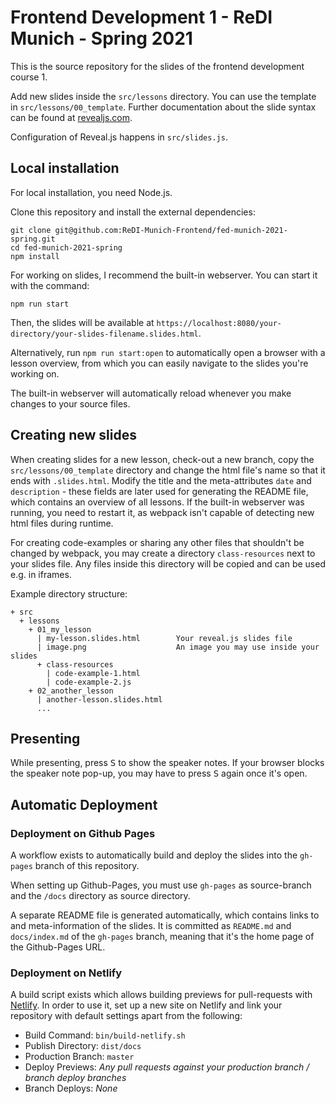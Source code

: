 # Frontend Development 1 - ReDI Munich - Spring 2021

This is the source repository for the slides of the frontend development course
1.

Add new slides inside the `src/lessons` directory. You can use the template in
`src/lessons/00_template`.  Further documentation about the slide syntax can be
found at [revealjs.com](https://revealjs.com/).

Configuration of Reveal.js happens in `src/slides.js`.

## Local installation

For local installation, you need Node.js.

Clone this repository and install the external dependencies:

```
git clone git@github.com:ReDI-Munich-Frontend/fed-munich-2021-spring.git
cd fed-munich-2021-spring
npm install
```

For working on slides, I recommend the built-in webserver. You can start it with
the command:

```
npm run start
```

Then, the slides will be available at
`https://localhost:8080/your-directory/your-slides-filename.slides.html`.

Alternatively, run `npm run start:open` to automatically open a browser with a
lesson overview, from which you can easily navigate to the slides you're
working on.

The built-in webserver will automatically reload whenever you make changes to
your source files.

## Creating new slides

When creating slides for a new lesson, check-out a new branch, copy the
`src/lessons/00_template` directory and change the html file's name so that it
ends with `.slides.html`.  Modify the title and the meta-attributes `date` and
`description` - these fields are later used for generating the README file,
which contains an overview of all lessons. If the built-in webserver was
running, you need to restart it, as webpack isn't capable of detecting new html
files during runtime.

For creating code-examples or sharing any other files that shouldn't be changed
by webpack, you may create a directory `class-resources` next to your slides
file. Any files inside this directory will be copied and can be used e.g. in
iframes.

Example directory structure:

```
+ src
  + lessons
    + 01_my_lesson
      | my-lesson.slides.html        Your reveal.js slides file
      | image.png                    An image you may use inside your slides
      + class-resources
        | code-example-1.html
        | code-example-2.js
    + 02_another_lesson
      | another-lesson.slides.html
      ...
```

## Presenting

While presenting, press <kbd>S</kbd> to show the speaker notes. If your browser
blocks the speaker note pop-up, you may have to press <kbd>S</kbd> again once
it's open.

## Automatic Deployment
### Deployment on Github Pages

A workflow exists to automatically build and deploy the slides into the
`gh-pages` branch of this repository.

When setting up Github-Pages, you must use `gh-pages` as source-branch and the
`/docs` directory as source directory.

A separate README file is generated automatically, which contains links to and
meta-information of the slides. It is committed as `README.md` and
`docs/index.md` of the `gh-pages` branch, meaning that it's the home page of
the Github-Pages URL.

### Deployment on Netlify

A build script exists which allows building previews for pull-requests with
[Netlify](https://www.netlify.com). In order to use it, set up a new site on
Netlify and link your repository with default settings apart from the
following:

- Build Command: `bin/build-netlify.sh`
- Publish Directory: `dist/docs`
- Production Branch: `master`
- Deploy Previews: _Any pull requests against your production branch / branch
  deploy branches_
- Branch Deploys: _None_
